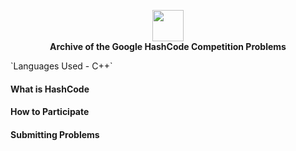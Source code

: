 <p align = "center">
  <img align="center" height = "50px" src = "https://miro.medium.com/max/1400/0*cZF_LrrlByeBg80d.jpg"> </br>
  <b> Archive of the Google HashCode Competition Problems </b>
</p>
`Languages Used - C++`

#### What is HashCode
#### How to Participate
#### Submitting Problems
